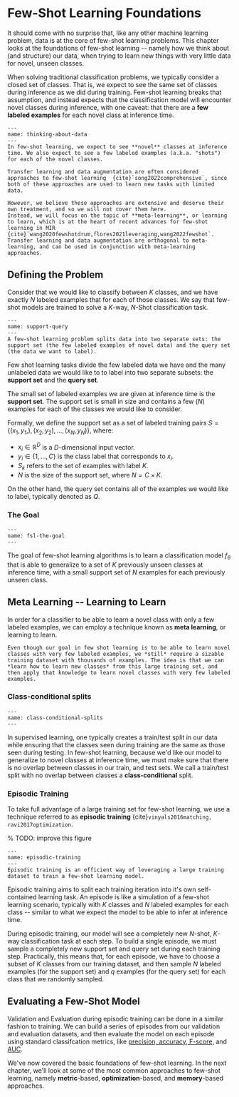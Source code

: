 # Few-Shot Learning Foundations

It should come with no surprise that, like any other machine learning problem, data is at the core of few-shot learning problems. This chapter looks at the foundations of few-shot learning -- namely how we think about (and structure) our data, when trying to learn new things with very little data for novel, unseen classes.

When solving traditional classification problems, we typically consider a closed set of classes. That is, we expect to see the same set of classes during inference as we did during training. Few-shot learning breaks that assumption, and instead expects that the classification model will encounter novel classes during inference, with one caveat: that there are a **few labeled examples** for each novel class at inference time. 

```{figure} ../assets/foundations/thinking-about-data.png
---
name: thinking-about-data
---
In few-shot learning, we expect to see **novel** classes at inference time. We also expect to see a few labeled examples (a.k.a. "shots") for each of the novel classes. 
```


```{note}
Transfer learning and data augmentation are often considered approaches to few-shot learning  {cite}`song2022comprehensive`, since both of these approaches are used to learn new tasks with limited data. 

However, we believe these approaches are extensive and deserve their own treatment, and so we will not cover them here.
Instead, we will focus on the topic of **meta-learning**, or learning to learn, which is at the heart of recent advances for few-shot learning in MIR {cite}`wang2020fewshotdrum,flores2021leveraging,wang2022fewshot`. Transfer learning and data augmentation are orthogonal to meta-learning, and can be used in conjunction with meta-learning approaches.
```

## Defining the Problem

Consider that we would like to classify between $K$ classes, and we have exactly $N$ labeled examples that for each of those classes. 
We say that few-shot models are trained to solve a $K$-way, $N$-Shot classification task. 


```{figure} ../assets/foundations/support-query.png
---
name: support-query
---
A few-shot learning problem splits data into two separate sets: the support set (the few labeled examples of novel data) and the query set (the data we want to label).
```


Few shot learning tasks divide the few labeled data we have and the many unlabeled data we would like to to label into two separate subsets: the **support set** and the **query set**. 

The small set of labeled examples we are given at inference time is the **support set**. The support set is small in size and contains a few ($N$) examples for each of the classes we would like to consider. 

Formally, we define the support set as a set of labeled training pairs $S = \{(x_1, y_1,), (x_2, y_2), ..., (x_N, y_N)\}$, where:

- $x_i \in \mathbb{R}^D$ is a $D$-dimensional input vector.
- $y_i \in \{1,...,C\}$ is the class label that corresponds to $x_i$.
- $S_k$ refers to the set of examples with label $K$.
- $N$ is the size of the support set, where $N = C \times K$.  

On the other hand, the query set contains all of the examples we would like to label, typically denoted as $Q$.

### The Goal

```{figure} ../assets/foundations/fsl-the-goal.png
---
name: fsl-the-goal
---
```

The goal of few-shot learning algorithms is to learn a classification model $f_\theta$ that is able to generalize to a set of $K$ previously unseen classes at inference time, with a small support set of  $N$ examples for each previously unseen class.

## Meta Learning -- Learning to Learn

In order for a classifier to be able to learn a novel class with only a few labeled examples, we can employ a technique known as **meta learning**, or learning to learn.

```{note}
Even though our goal in few shot learning is to be able to learn novel classes with very few labeled examples, we *still* require a sizable training dataset with thousands of examples. The idea is that we can *learn how to learn new classes* from this large training set, and then apply that knowledge to learn novel classes with very few labeled examples.
```

### Class-conditional splits

```{figure} ../assets/foundations/class-conditional-splits.png
---
name: class-conditional-splits
---
```

In supervised learning, one typically creates a train/test split in our data while ensuring that the classes seen during training are the same as those seen during testing.
In few-shot learning, because we'd like our model to generalize to novel classes at inference time, we must make sure that there is no overlap between classes in our train, and test sets.
We call a train/test split with no overlap between classes a **class-conditional** split. 


### Episodic Training

To take full advantage of a large training set for few-shot learning, we use a technique referred to as **episodic training** {cite}`vinyals2016matching, ravi2017optimization`. 

% TODO: improve this figure
```{figure} ../assets/foundations/episodic-training.png
---
name: episodic-training
---
Episodic training is an efficient way of leveraging a large training dataset to train a few-shot learning model.
```

Episodic training aims to split each training iteration into it's own self-contained learning task. An episode is like a simulation of a few-shot learning scenario, typically with $K$ classes and $N$ labeled examples for each class -- similar to what we expect the model to be able to infer at inference time. 

During episodic training, our model will see a completely new $N$-shot, $K$-way classification task at each step. To build a single episode, we must sample a completely new support set and query set during each training step.
Practically, this means that, for each episode, we have to choose a subset of $K$ classes from our training dataset, and then sample $N$ labeled examples (for the support set) and $q$ examples (for the query set) for each class that we randomly sampled. 


## Evaluating a Few-Shot Model
Validation and Evaluation during episodic training can be done in a similar fashion to training. We can build a series of episodes from our validation and evaluation datasets, and then evaluate the model on each episode using standard classifcation metrics, like [precision, accuracy, F-score,](https://developers.google.com/machine-learning/crash-course/classification/precision-and-recall) and [AUC](https://developers.google.com/machine-learning/crash-course/classification/roc-and-auc). 

We've now covered the basic foundations of few-shot learning. In the next chapter, we'll look at some of the most common approaches to few-shot learning, namely **metric**-based, **optimization**-based, and **memory**-based approaches. 
